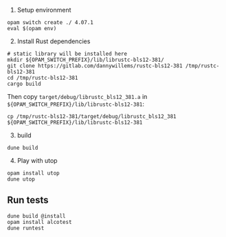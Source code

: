 1. Setup environment
```
opam switch create ./ 4.07.1
eval $(opam env)
```

2. Install Rust dependencies


```
# static library will be installed here
mkdir ${OPAM_SWITCH_PREFIX}/lib/librustc-bls12-381/
git clone https://gitlab.com/dannywillems/rustc-bls12-381 /tmp/rustc-bls12-381
cd /tmp/rustc-bls12-381
cargo build
```

Then copy `target/debug/librustc_bls12_381.a` in `${OPAM_SWITCH_PREFIX}/lib/librustc-bls12-381`:
```
cp /tmp/rustc-bls12-381/target/debug/librustc_bls12_381 ${OPAM_SWITCH_PREFIX}/lib/librustc-bls12-381
```

3. build

```
dune build
```

4. Play with utop

```
opam install utop
dune utop
```

## Run tests

```
dune build @install
opam install alcotest
dune runtest
```
